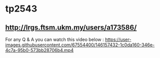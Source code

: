 # tp2543

## http://lrgs.ftsm.ukm.my/users/a173586/


For any Q & A you can watch this video below :
https://user-images.githubusercontent.com/67554400/146157432-1c0da160-346e-4c7a-95b0-573bb28706b4.mp4

